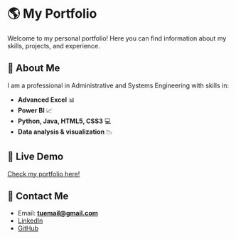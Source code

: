 # 🌎 My Portfolio  

Welcome to my personal portfolio! Here you can find information about my skills, projects, and experience.  

## 🚀 About Me  
I am a professional in Administrative and Systems Engineering with skills in:  
- **Advanced Excel** 📊  
- **Power BI** 📈  
- **Python, Java, HTML5, CSS3** 💻  
- **Data analysis & visualization** 📉  

## 🔗 Live Demo  
[Check my portfolio here!](https://tu_usuario.github.io/tu_repositorio)  

## 📩 Contact Me  
- Email: **tuemail@gmail.com**  
- [LinkedIn](https://www.linkedin.com/in/isaac-giraldo-b65ba7223/)  
- [GitHub](https://github.com/IsaksGir4)  
